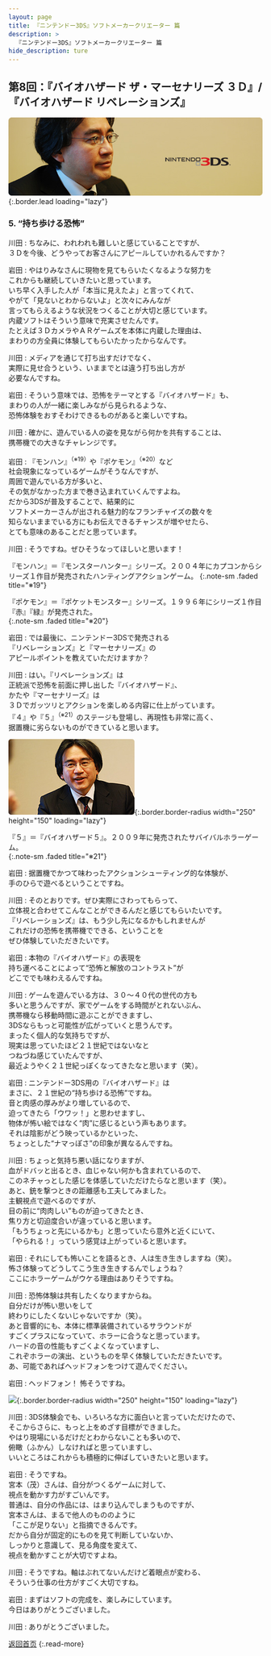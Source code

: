 ```yaml
---
layout: page
title: 『ニンテンドー3DS』ソフトメーカークリエーター 篇
description: >
  『ニンテンドー3DS』ソフトメーカークリエーター 篇
hide_description: ture
---
```


## 第8回：『バイオハザード ザ・マーセナリーズ ３Ｄ』/『バイオハザード リベレーションズ』

![](/interviews/jp/3ds/creators/vol1/img/mainvisual5.jpg){:.border.lead loading="lazy"}

### 5. “持ち歩ける恐怖”

川田
: ちなみに、われわれも難しいと感じていることですが、<br>３Ｄを今後、どうやってお客さんにアピールしていかれるんですか？

岩田
: やはりみなさんに現物を見てもらいたくなるような努力を<br>これからも継続していきたいと思っています。<br>いち早く入手した人が「本当に見えたよ」と言ってくれて、<br>やがて「見ないとわからないよ」と次々にみんなが<br>言ってもらえるような状況をつくることが大切と感じています。<br>内蔵ソフトはそういう意味で充実させたんです。<br>たとえば３ＤカメラやＡＲゲームズを本体に内蔵した理由は、<br>まわりの方全員に体験してもらいたかったからなんです。

川田
: メディアを通じて打ち出すだけでなく、<br>実際に見せ合うという、いままでとは違う打ち出し方が<br>必要なんですね。

岩田
: そういう意味では、恐怖をテーマとする『バイオハザード』も、<br>まわりの人が一緒に楽しみながら見られるような、<br>恐怖体験をおすそわけできるものがあると楽しいですね。

川田
: 確かに、遊んでいる人の姿を見ながら何かを共有することは、<br>携帯機での大きなチャレンジです。

岩田
: 『モンハン』<sup>（※19）</sup>や『ポケモン』<sup>（※20）</sup>など<br>社会現象になっているゲームがそうなんですが、<br>周囲で遊んでいる方が多いと、<br>その気がなかった方まで巻き込まれていくんですよね。<br>だから3DSが普及することで、結果的に<br>ソフトメーカーさんが出される魅力的なフランチャイズの数々を<br>知らないままでいる方にもお伝えできるチャンスが増やせたら、<br>とても意味のあることだと思っています。

川田
: そうですね。ぜひそうなってほしいと思います！

『モンハン』＝『モンスターハンター』シリーズ。２００４年にカプコンからシリーズ１作目が発売されたハンティングアクションゲーム。
{:.note-sm .faded title="※19"}

『ポケモン』＝『ポケットモンスター』シリーズ。１９９６年にシリーズ１作目『赤』『緑』が発売された。                        
{:.note-sm .faded title="※20"}

岩田
: では最後に、ニンテンドー3DSで発売される<br>『リベレーションズ』と『マーセナリーズ』の<br>アピールポイントを教えていただけますか？

川田
: はい。『リベレーションズ』は<br>正統派で恐怖を前面に押し出した『バイオハザード』、<br>かたや『マーセナリーズ』は<br>３Ｄでガッツリとアクションを楽しめる内容に仕上がっています。<br>『４』や『５』<sup>（※21）</sup>のステージも登場し、再現性も非常に高く、<br>据置機に劣らないものができていると思います。

![](/interviews/jp/3ds/creators/vol1/img/photo11.jpg){:.border.border-radius width="250" height="150" loading="lazy"}

『５』＝『バイオハザード５』。２００９年に発売されたサバイバルホラーゲーム。                        
{:.note-sm .faded title="※21"}

岩田
: 据置機でかつて味わったアクションシューティング的な体験が、<br>手のひらで遊べるということですね。

川田
: そのとおりです。ぜひ実際にさわってもらって、<br>立体視と合わせてこんなことができるんだと感じてもらいたいです。<br>『リベレーションズ』は、もう少し先になるかもしれませんが<br>これだけの恐怖を携帯機でできる、ということを<br>ぜひ体験していただきたいです。

岩田
: 本物の『バイオハザード』の表現を<br>持ち運べることによって“恐怖と解放のコントラスト”が<br>どこででも味わえるんですね。

川田
: ゲームを遊んでいる方は、３０～４０代の世代の方も<br>多いと思うんですが、家でゲームをする時間がとれないぶん、<br>携帯機なら移動時間に遊ぶことができますし、<br>3DSならもっと可能性が広がっていくと思うんです。<br>まったく個人的な気持ちですが、<br>現実は思っていたほど２１世紀ではないなと<br>つねづね感じていたんですが、<br>最近ようやく２１世紀っぽくなってきたなと思います（笑）。

岩田
: ニンテンドー3DS用の『バイオハザード』は<br>まさに、２１世紀の“持ち歩ける恐怖”ですね。<br>音と肉感の厚みがより増しているので、<br>迫ってきたら「ウワッ！」と思わせますし、<br>物体が怖い絵ではなく“肉”に感じるという声もあります。<br>それは陰影がどう映っているかといった、<br>ちょっとした“ナマっぽさ”の印象が異なるんですね。

川田
: ちょっと気持ち悪い話になりますが、<br>血がドバッと出るとき、血じゃない何かも含まれているので、<br>このネチャっとした感じを体感していただけたらなと思います（笑）。<br>あと、銃を撃つときの距離感も工夫してみました。<br>主観視点で遊べるのですが、<br>目の前に“肉肉しい”ものが迫ってきたとき、<br>焦り方と切迫度合いが違っていると思います。<br>「もうちょっと先にいるかも」と思っていたら意外と近くにいて、<br>「やられる！」っていう感覚は上がっていると思います。

岩田
: それにしても怖いことを語るとき、人は生き生きしますね（笑）。<br>怖さ体験ってどうしてこう生き生きするんでしょうね？<br>ここにホラーゲームがウケる理由はありそうですね。

川田
: 恐怖体験は共有したくなりますからね。<br>自分だけが怖い思いをして<br>終わりにしたくないじゃないですか（笑）。<br>あと音響的にも、本体に標準装備されているサラウンドが<br>すごくプラスになっていて、ホラーに合うなと思っています。<br>ハードの音の性能もすごくよくなっていますし、<br>これぞホラーの演出、というものを早く体験していただきたいです。<br>あ、可能であればヘッドフォンをつけて遊んでください。

岩田
: ヘッドフォン！ 怖そうですね。

![](/interviews/jp/3ds/creators/vol1/img/photo12.jpg){:.border.border-radius width="250" height="150" loading="lazy"}

川田
: 3DS体験会でも、いろいろな方に面白いと言っていただけたので、<br>そこからさらに、もっと上をめざす目標ができました。<br>やはり現場にいるだけだとわからないことも多いので、<br>俯瞰（ふかん）しなければと思っていますし、<br>いいところはこれからも積極的に伸ばしていきたいと思います。

岩田
: そうですね。<br>宮本（茂）さんは、自分がつくるゲームに対して、<br>視点を動かす力がすごいんです。<br>普通は、自分の作品には、はまり込んでしまうものですが、<br>宮本さんは、まるで他人のもののように<br>「ここが足りない」と指摘できるんです。<br>だから自分が固定的にものを見て判断していないか、<br>しっかりと意識して、見る角度を変えて、<br>視点を動かすことが大切ですよね。

川田
: そうですね。軸はぶれてないんだけど着眼点が変わる、<br>そういう仕事の仕方がすごく大切ですね。

岩田
: まずはソフトの完成を、楽しみにしています。<br>今日はありがとうございました。

川田
: ありがとうございました。

[返回首页](../../../../../)
{:.read-more}

